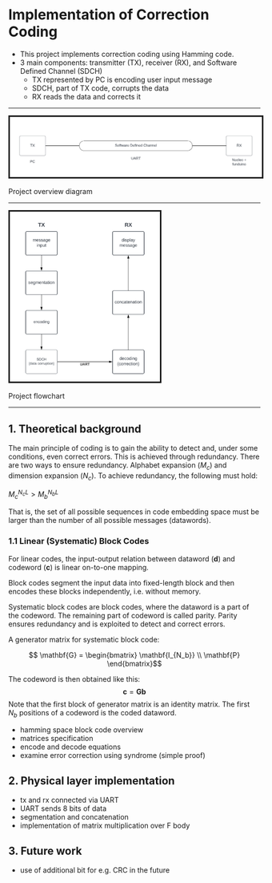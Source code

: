 # Implementation of Correction Coding
- This project implements correction coding using Hamming code.
- 3 main components: transmitter (TX), receiver (RX), and Software Defined Channel (SDCH)
  - TX represented by PC is encoding user input message
  - SDCH, part of TX code, corrupts the data
  - RX reads the data and corrects it
  
---

<img src="./images/CorrCod.png" alt="" border=3 width=700>
</img>

Project overview diagram

---

<img src="./images/flow-diagram.png" alt="flow diagram" border=3 width=300>
</img>

Project flowchart

---

## 1. Theoretical background
The main principle of coding is to gain the ability to detect and, under some conditions, even correct errors. This is achieved through redundancy. There are two ways to ensure redundancy. Alphabet expansion ($M_c$) and dimension expansion ($N_c$).
To achieve redundancy, the following must hold:

$M_c^{N_c L} > M_b^{N_b L}$

That is, the set of all possible sequences in code embedding space must be larger than the number of all possible messages (datawords).

### 1.1 Linear (Systematic) Block Codes
For linear codes, the input-output relation between dataword ($\mathbf{d}$) and codeword ($\mathbf{c}$) is linear on-to-one mapping.

Block codes segment the input data into fixed-length block and then encodes these blocks independently, i.e. without memory.

Systematic block codes are block codes, where the dataword is a part of the codeword. The remaining part of codeword is called parity. Parity ensures redundancy and is exploited to detect and correct errors.

A generator matrix for systematic block code:

$$ \mathbf{G} = \begin{bmatrix}
\mathbf{I_{N_b}} \\
\mathbf{P}
\end{bmatrix}$$

The codeword is then obtained like this:
$$\mathbf{c} = \mathbf{G}\mathbf{b}$$
Note that the first block of generator matrix is an identity matrix. The first $N_b$ positions of a codeword is the coded dataword.

- hamming space block code overview
- matrices specification
- encode and decode equations
- examine error correction using syndrome (simple proof)
## 2. Physical layer implementation
- tx and rx connected via UART
- UART sends 8 bits of data
- segmentation and concatenation
- implementation of matrix multiplication over F body

## 3. Future work
- use of additional bit for e.g. CRC in the future
